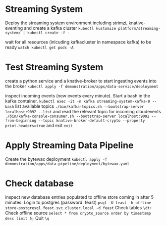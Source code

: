 # Streaming System

Deploy the streaming system environment including strimzi, knative-eventing and create a kafka cluster
`kubectl kustomize platform/streaming-system/ | kubectl create -f -`

wait for all resources (inlcuding kafkacluster in namespace kafka) to be ready
`watch kubectl get pods -A`

# Test Streaming System
create a python service and a knative-broker to start ingesting events into the broker
`kubectl apply -f demonstration/apps/data-service/deployment`

inspect incoming events (new events every minute). Start a bash in the kafka container.
`kubectl exec -it -n kafka streaming-system-kafka-0 -- bash`
list available topics
`./bin/kafka-topics.sh --bootstrap-server localhost:9092 --list`
and read the relevant topic for incoming cloudevents
`./bin/kafka-console-consumer.sh --bootstrap-server localhost:9092 --from-beginning --topic knative-broker-default-crypto --property print.headers=true`
and exit
`exit`

# Apply Streaming Data Pipeline

Create the bytewax deployment
`kubectl apply -f demonstration/apps/data-pipeline/deployment/bytewax.yaml`



# Check database
inspect new database entries populated to offline store coming in after 5 minutes:
Login to postgres (password: feast)
`psql -U feast -h offline-store-postgresql.feast.svc.cluster.local -d feast`
Check tables
`\dt+`
Check offline source
`select * from crypto_source order by timestamp desc limit 5;`
Quit
`\q`